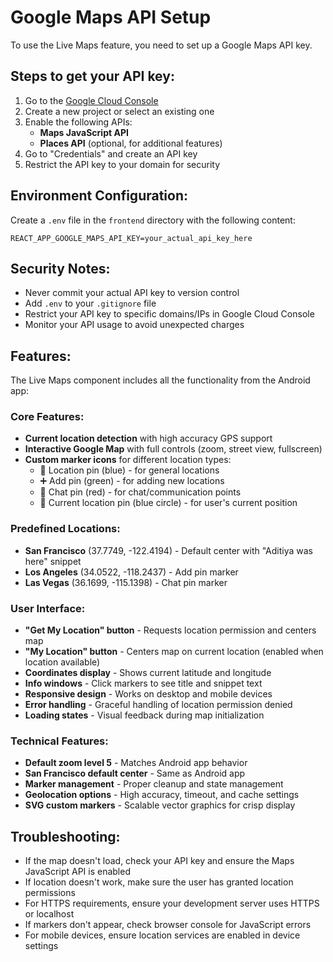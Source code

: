 # Google Maps API Setup

To use the Live Maps feature, you need to set up a Google Maps API key.

## Steps to get your API key:

1. Go to the [Google Cloud Console](https://console.cloud.google.com/)
2. Create a new project or select an existing one
3. Enable the following APIs:
   - **Maps JavaScript API**
   - **Places API** (optional, for additional features)
4. Go to "Credentials" and create an API key
5. Restrict the API key to your domain for security

## Environment Configuration:

Create a `.env` file in the `frontend` directory with the following content:

```
REACT_APP_GOOGLE_MAPS_API_KEY=your_actual_api_key_here
```

## Security Notes:

- Never commit your actual API key to version control
- Add `.env` to your `.gitignore` file
- Restrict your API key to specific domains/IPs in Google Cloud Console
- Monitor your API usage to avoid unexpected charges

## Features:

The Live Maps component includes all the functionality from the Android app:

### Core Features:
- **Current location detection** with high accuracy GPS support
- **Interactive Google Map** with full controls (zoom, street view, fullscreen)
- **Custom marker icons** for different location types:
  - 📍 Location pin (blue) - for general locations
  - ➕ Add pin (green) - for adding new locations
  - 💬 Chat pin (red) - for chat/communication points
  - 🔵 Current location pin (blue circle) - for user's current position

### Predefined Locations:
- **San Francisco** (37.7749, -122.4194) - Default center with "Aditiya was here" snippet
- **Los Angeles** (34.0522, -118.2437) - Add pin marker
- **Las Vegas** (36.1699, -115.1398) - Chat pin marker

### User Interface:
- **"Get My Location" button** - Requests location permission and centers map
- **"My Location" button** - Centers map on current location (enabled when location available)
- **Coordinates display** - Shows current latitude and longitude
- **Info windows** - Click markers to see title and snippet text
- **Responsive design** - Works on desktop and mobile devices
- **Error handling** - Graceful handling of location permission denied
- **Loading states** - Visual feedback during map initialization

### Technical Features:
- **Default zoom level 5** - Matches Android app behavior
- **San Francisco default center** - Same as Android app
- **Marker management** - Proper cleanup and state management
- **Geolocation options** - High accuracy, timeout, and cache settings
- **SVG custom markers** - Scalable vector graphics for crisp display

## Troubleshooting:

- If the map doesn't load, check your API key and ensure the Maps JavaScript API is enabled
- If location doesn't work, make sure the user has granted location permissions
- For HTTPS requirements, ensure your development server uses HTTPS or localhost
- If markers don't appear, check browser console for JavaScript errors
- For mobile devices, ensure location services are enabled in device settings 